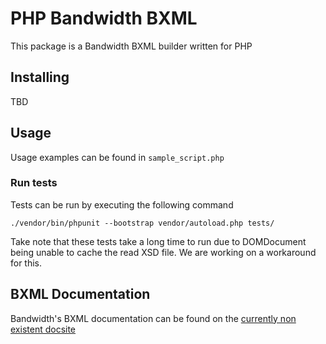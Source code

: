 # PHP Bandwidth BXML

This package is a Bandwidth BXML builder written for PHP

## Installing

TBD

## Usage

Usage examples can be found in `sample_script.php`

### Run tests

Tests can be run by executing the following command

```
./vendor/bin/phpunit --bootstrap vendor/autoload.php tests/
```

Take note that these tests take a long time to run due to DOMDocument being unable to cache the read XSD file. We are working on a workaround for this.


## BXML Documentation

Bandwidth's BXML documentation can be found on the [currently non existent docsite](https://dev.bandwidth.com)
